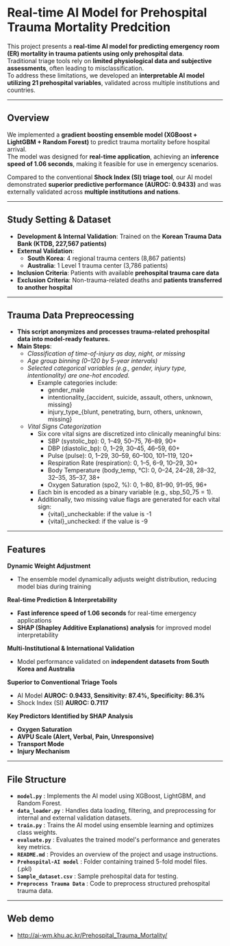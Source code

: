 # Real-time AI Model for Prehospital Trauma Mortality Predcition

This project presents a **real-time AI model for predicting emergency room (ER) mortality in trauma patients using only prehospital data**.  
Traditional triage tools rely on **limited physiological data and subjective assessments**, often leading to misclassification.  
To address these limitations, we developed an **interpretable AI model utilizing 21 prehospital variables**, validated across multiple institutions and countries.  

---

## Overview  
We implemented a **gradient boosting ensemble model (XGBoost + LightGBM + Random Forest)** to predict trauma mortality before hospital arrival.  
The model was designed for **real-time application**, achieving an **inference speed of 1.06 seconds**, making it feasible for use in emergency scenarios.  

Compared to the conventional **Shock Index (SI) triage tool**, our AI model demonstrated **superior predictive performance (AUROC: 0.9433)** and was externally validated across **multiple institutions and nations**.  

---

## Study Setting & Dataset  
- **Development & Internal Validation**: Trained on the **Korean Trauma Data Bank (KTDB, 227,567 patients)**  
- **External Validation**:  
  - **South Korea**: 4 regional trauma centers (8,867 patients)  
  - **Australia**: 1 Level 1 trauma center (3,786 patients)  
- **Inclusion Criteria**: Patients with available **prehospital trauma care data**  
- **Exclusion Criteria**: Non-trauma-related deaths and **patients transferred to another hospital**  

---

## Trauma Data Prepreocessing
- **This script anonymizes and processes trauma-related prehospital data into model-ready features.**  
- **Main Steps**:  
  - *Classification of time-of-injury as day, night, or missing*
  - *Age group binning (0–120 by 5-year intervals)*
  - *Selected categorical variables (e.g., gender, injury type, intentionality) are one-hot encoded.*
    - Example categories include:
      - gender_male
      - intentionality_{accident, suicide, assault, others, unknown, missing}
      - injury_type_{blunt, penetrating, burn, others, unknown, missing}
  - *Vital Signs Categorization*
     - Six core vital signs are discretized into clinically meaningful bins:
       - SBP (systolic_bp): 0, 1–49, 50–75, 76–89, 90+
       - DBP (diastolic_bp): 0, 1–29, 30–45, 46–59, 60+
       - Pulse (pulse): 0, 1–29, 30–59, 60–100, 101–119, 120+
       - Respiration Rate (respiration): 0, 1–5, 6–9, 10–29, 30+
       - Body Temperature (body_temp, °C): 0, 0–24, 24–28, 28–32, 32–35, 35–37, 38+
       - Oxygen Saturation (spo2, %): 0, 1–80, 81–90, 91–95, 96+
     - Each bin is encoded as a binary variable (e.g., sbp_50_75 = 1).
     - Additionally, two missing value flags are generated for each vital sign:
       - {vital}_uncheckable: if the value is -1
       - {vital}_unchecked: if the value is -9

---

## Features  

 **Dynamic Weight Adjustment**  
   - The ensemble model dynamically adjusts weight distribution, reducing model bias during training  

 **Real-time Prediction & Interpretability**  
   - **Fast inference speed of 1.06 seconds** for real-time emergency applications  
   - **SHAP (Shapley Additive Explanations) analysis** for improved model interpretability  

 **Multi-Institutional & International Validation**  
   - Model performance validated on **independent datasets from South Korea and Australia**  

 **Superior to Conventional Triage Tools**  
   - AI Model **AUROC: 0.9433, Sensitivity: 87.4%, Specificity: 86.3%**  
   - Shock Index (SI) **AUROC: 0.7117**  

 **Key Predictors Identified by SHAP Analysis**  
   - **Oxygen Saturation**  
   - **AVPU Scale (Alert, Verbal, Pain, Unresponsive)**  
   - **Transport Mode**  
   - **Injury Mechanism**  

---

## File Structure  
- **`model.py`** : Implements the AI model using XGBoost, LightGBM, and Random Forest.  
- **`data_loader.py`** : Handles data loading, filtering, and preprocessing for internal and external validation datasets.  
- **`train.py`** : Trains the AI model using ensemble learning and optimizes class weights.  
- **`evaluate.py`** : Evaluates the trained model's performance and generates key metrics.   
- **`README.md`** : Provides an overview of the project and usage instructions.
- **`Prehospital-AI model`** : Folder containing trained 5-fold model files. (.pkl)
- **`Sample_dataset.csv`** : Sample prehospital data for testing.
- **`Preprocess Trauma Data`** : Code to preprocess structured prehospital trauma data.

---

## Web demo
- http://ai-wm.khu.ac.kr/Prehospital_Trauma_Mortality/
